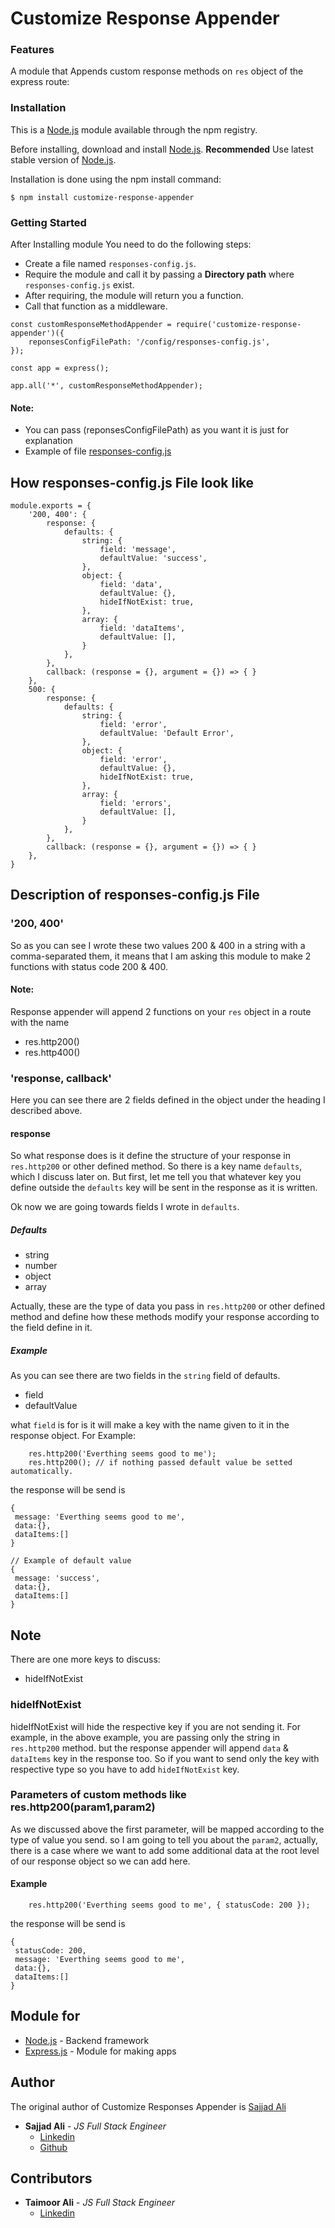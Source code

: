 # **Customize Response Appender**

### Features
A module that Appends custom response methods on `res` object of the express route:

### Installation
This is a [Node.js](https://nodejs.org/en/?target=_blank) module available through the npm registry.

Before installing, download and install [Node.js](https://nodejs.org/en/?target=_blank).
**Recommended** Use latest stable version of [Node.js](https://nodejs.org/en/?target=_blank).

Installation is done using the npm install command:
```
$ npm install customize-response-appender
```

### Getting Started
After Installing module You need to do the following steps:

* Create a file named `responses-config.js`.
* Require the module and call it by passing a **Directory path** where `responses-config.js` exist.
* After requiring, the module will return you a function.
* Call that function as a middleware.

```
const customResponseMethodAppender = require('customize-response-appender')({
    reponsesConfigFilePath: '/config/responses-config.js',
});

const app = express();

app.all('*', customResponseMethodAppender);
```
#### **Note:**
* You can pass (reponsesConfigFilePath) as you want it is just for explanation
* Example of file [responses-config.js](https://drive.google.com/open?id=1QkmBbwVJbz1IUtVur3_KYsgSbMw3lQ31)

## How responses-config.js File look like
```
module.exports = {
    '200, 400': {
        response: {
            defaults: {
                string: {
                    field: 'message',
                    defaultValue: 'success',
                },
                object: {
                    field: 'data',
                    defaultValue: {},
                    hideIfNotExist: true,
                },
                array: {
                    field: 'dataItems',
                    defaultValue: [],
                }
            },
        },
        callback: (response = {}, argument = {}) => { }
    },
    500: {
        response: {
            defaults: {
                string: {
                    field: 'error',
                    defaultValue: 'Default Error',
                },
                object: {
                    field: 'error',
                    defaultValue: {},
                    hideIfNotExist: true,
                },
                array: {
                    field: 'errors',
                    defaultValue: [],
                }
            },
        },
        callback: (response = {}, argument = {}) => { }
    },
}
```

## Description of responses-config.js File
### '200, 400'
So as you can see I wrote these two values 200 & 400 in a string with a comma-separated them,
it means that I am asking this module to make 2 functions with status code 200 & 400.
#### **Note:**
Response appender will append 2 functions on your `res` object in a route with the name
* res.http200()
* res.http400()

### 'response, callback'
Here you can see there are 2 fields defined in the object under the heading I described above.


#### response
So what response does is it define the structure of your response in `res.http200` or other defined method.
So there is a key name `defaults`, which I discuss later on. 
But first, let me tell you that whatever key you define outside the `defaults` key will be sent in the response as it is written.

Ok now we are going towards fields I wrote in `defaults`.
##### Defaults
* string
* number 
* object 
* array

Actually, these are the type of data you pass in `res.http200` or other defined method and define how these methods modify your
response according to the field define in it.
##### Example
As you can see there are two fields in the `string` field of defaults.
* field
* defaultValue

what `field` is for is it will make a key with the name given to it in the response object.
For Example:
```
    res.http200('Everthing seems good to me');
    res.http200(); // if nothing passed default value be setted automatically.
```
the response will be send is
```
{
 message: 'Everthing seems good to me',
 data:{},
 dataItems:[]
}

// Example of default value
{
 message: 'success',
 data:{},
 dataItems:[] 
}
```

## Note
There are one more keys to discuss:
* hideIfNotExist

### hideIfNotExist
hideIfNotExist will hide the respective key if you are not sending it.
For example, in the above example, you are passing only the string in `res.http200` method.
but the response appender will append `data` & `dataItems` key in the response too.
So if you want to send only the key with respective type so you have to add `hideIfNotExist` key.

### Parameters of custom methods like res.http200(param1,param2)
As we discussed above the first parameter, will be mapped according to the type of value you send.
so I am going to tell you about the `param2`, actually, there is a case where we want to add some additional data at the root
level of our response object so we can add here.
#### Example
```
    res.http200('Everthing seems good to me', { statusCode: 200 });
```
the response will be send is
```
{
 statusCode: 200,
 message: 'Everthing seems good to me',
 data:{},
 dataItems:[]
}
```


## Module for
* [Node.js](https://nodejs.org/en/?target=_blank) - Backend framework
* [Express.js](https://expressjs.com/?target=_blank) - Module for making apps

## Author
The original author of Customize Responses Appender is [Sajjad Ali](https://github.com/isajjadali/?target=_blank)
* **Sajjad Ali** - *JS Full Stack Engineer* 
  - [Linkedin](https://www.linkedin.com/in/iamsajjadali/?target=_blank)
  - [Github](http://isajjadali.github.io/?target=_blank)

## Contributors
* **Taimoor Ali** - *JS Full Stack Engineer* 
  - [Linkedin](https://www.linkedin.com/in/taimoor-ali-3b4674bb/?target=_blank)
